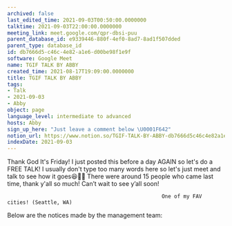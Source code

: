 ```yaml
---
archived: false
last_edited_time: 2021-09-03T00:50:00.0000000
talktime: 2021-09-03T22:00:00.0000000
meeting_link: meet.google.com/qpr-dbsi-puu
parent_database_id: e9339446-880f-4ef0-8ad7-8ad1f507dded
parent_type: database_id
id: db7666d5-c46c-4e82-a1e6-d00be98f1e9f
software: Google Meet
name: TGIF TALK BY ABBY
created_time: 2021-08-17T19:09:00.0000000
title: TGIF TALK BY ABBY
tags:
- Talk
- 2021-09-03
- Abby
object: page
language_level: intermediate to advanced
hosts: Abby
sign_up_here: "Just leave a comment below \U0001F642"
notion_url: https://www.notion.so/TGIF-TALK-BY-ABBY-db7666d5c46c4e82a1e6d00be98f1e9f
indexDate: 2021-09-03
---
```


Thank God It's Friday! I just posted this before a day AGAIN so let's do a FREE TALK!
I usually don't type too many words here so let's just meet and talk to see how it goes😆👍🏻
There were around 15 people who came last time, thank y'all so much!
Can’t wait to see y’all soon!




                                                      One of my FAV cities! (Seattle, WA)







Below are the notices made by the management team: 


